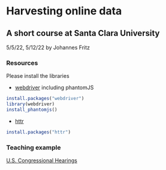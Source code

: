 # Harvesting online data
## A short course at Santa Clara University
5/5/22, 5/12/22 by Johannes Fritz

### Resources
Please install the libraries 
* [webdriver](https://github.com/rstudio/webdriver) including phantomJS
```R
install.packages("webdriver")
library(webdriver)
install_phantomjs()
```
* [httr](https://cran.rstudio.com/web/packages/httr/index.html)
```R
install.packages("httr")
```

### Teaching example
[U.S. Congressional Hearings](https://www.govinfo.gov/app/collection/chrg/)
